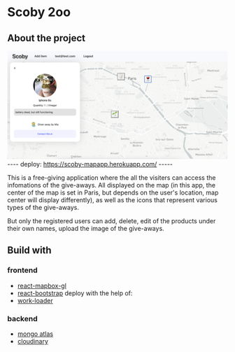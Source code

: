 # Scoby 2oo

## About the project

![project screenshots](https://github.com/yuuumiao/scoby_2oo/blob/master/z-project-screenshots/homepage-screenshot.png)
---- deploy: https://scoby-mapapp.herokuapp.com/ -----

This is a free-giving application where the all the visiters can access the infomations of the give-aways. All displayed on the map (in this app, the center of the map is set in Paris, but depends on the user's location, map center will display differently), as well as the icons that represent various types of the give-aways.

But only the registered users can add, delete, edit of the products under their own names, upload the image of the give-aways.

## Build with

### frontend

- [react-mapbox-gl](https://docs.mapbox.com/mapbox-gl-js/api/)
- [react-bootstrap](https://react-bootstrap.github.io/) deploy with the help of:
- [work-loader](https://docs.mapbox.com/mapbox-gl-js/api/)

### backend

- [mongo atlas](https://account.mongodb.com/)
- [cloudinary](https://cloudinary.com/)
